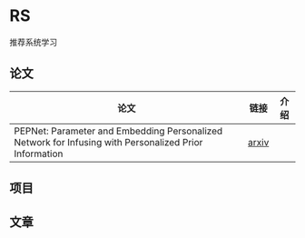 # RS

推荐系统学习

## 论文

|论文|链接|介绍|
|--|--|--|
|PEPNet: Parameter and Embedding Personalized Network for Infusing with Personalized Prior Information|[arxiv](https://arxiv.org/abs/2302.01115)||

## 项目

## 文章

